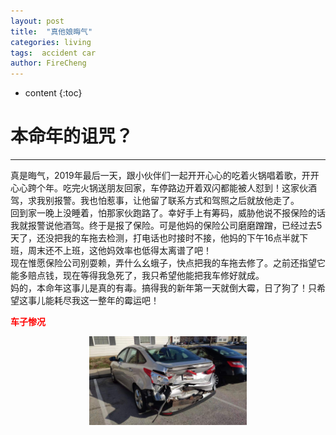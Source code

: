 ```yaml
---
layout: post
title:  "真他娘晦气"
categories: living
tags:  accident car   
author: FireCheng
---
```


* content
{:toc}
  
# 本命年的诅咒？  
------
真是晦气，2019年最后一天，跟小伙伴们一起开开心心的吃着火锅唱着歌，开开心心跨个年。吃完火锅送朋友回家，车停路边开着双闪都能被人怼到！这家伙酒驾，求我别报警。我也怕惹事，让他留了联系方式和驾照之后就放他走了。  
回到家一晚上没睡着，怕那家伙跑路了。幸好手上有筹码，威胁他说不报保险的话我就报警说他酒驾。终于是报了保险。可是他妈的保险公司磨磨蹭蹭，已经过去5天了，还没把我的车拖去检测，打电话也时接时不接，他妈的下午16点半就下班，周末还不上班，这他妈效率也低得太离谱了吧！  
现在惟愿保险公司别耍赖，弄什么幺蛾子，快点把我的车拖去修了。之前还指望它能多赔点钱，现在等得我急死了，我只希望他能把我车修好就成。  
妈的，本命年这事儿是真的有毒。搞得我的新年第一天就倒大霉，日了狗了！只希望这事儿能耗尽我这一整年的霉运吧！  

<b><font color="red">车子惨况</font></b>  
<p align="center"><img src="../image/3.jpg" width="50%"></p>


